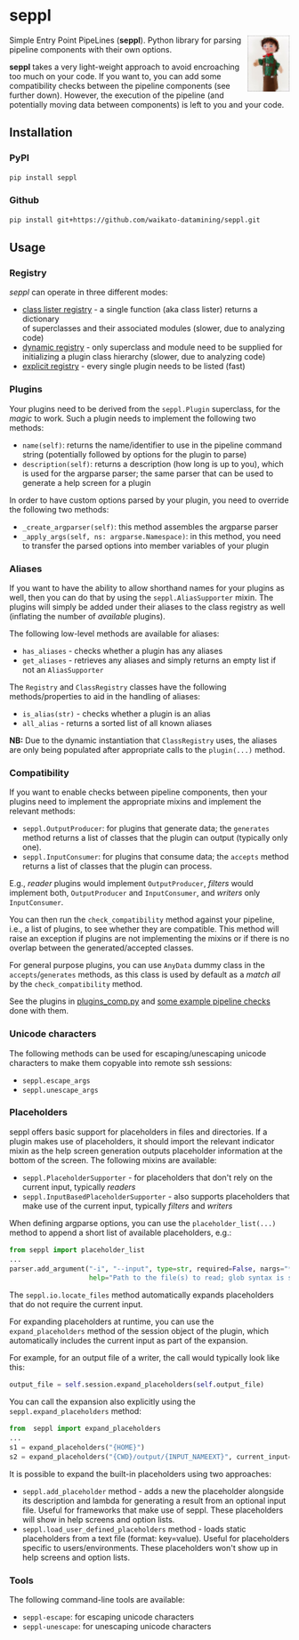 # seppl
<img align="right" src="img/seppl_logo.png" width="15%"/>

Simple Entry Point PipeLines (**seppl**). Python library for parsing pipeline 
components with their own options. 

**seppl** takes a very light-weight approach to avoid encroaching too much on
your code. If you want to, you can add some compatibility checks between the 
pipeline components (see further down).
However, the execution of the pipeline (and potentially moving data between 
components) is left to you and your code.


## Installation

### PyPI

```bash
pip install seppl 
```

### Github

```bash
pip install git+https://github.com/waikato-datamining/seppl.git
```


## Usage

### Registry

*seppl* can operate in three different modes:

* [class lister registry](docs/class_lister_registry.md) - a single function (aka class lister) returns a dictionary  
  of superclasses and their associated modules (slower, due to analyzing code) 
* [dynamic registry](docs/dynamic_registry.md) - only superclass and module need to be supplied for initializing 
  a plugin class hierarchy (slower, due to analyzing code)
* [explicit registry](docs/explicit_registry.md) - every single plugin needs to be listed (fast)


### Plugins

Your plugins need to be derived from the `seppl.Plugin` superclass, for the
*magic* to work. Such a plugin needs to implement the following two methods:

* `name(self)`: returns the name/identifier to use in the pipeline command string 
  (potentially followed by options for the plugin to parse)
* `description(self)`: returns a description (how long is up to you), which is used
  for the argparse parser; the same parser that can be used to generate a help
  screen for a plugin

In order to have custom options parsed by your plugin, you need to override
the following two methods:

* `_create_argparser(self)`: this method assembles the argparse parser
* `_apply_args(self, ns: argparse.Namespace)`: in this method, you need to 
  transfer the parsed options into member variables of your plugin 


### Aliases

If you want to have the ability to allow shorthand names for your plugins as well,
then you can do that by using the `seppl.AliasSupporter` mixin. The plugins will
simply be added under their aliases to the class registry as well (inflating the 
number of *available* plugins).

The following low-level methods are available for aliases:

* `has_aliases` - checks whether a plugin has any aliases
* `get_aliases` - retrieves any aliases and simply returns an empty list if not an `AliasSupporter`

The `Registry` and `ClassRegistry` classes have the following methods/properties 
to aid in the handling of aliases:

* `is_alias(str)` - checks whether a plugin is an alias
* `all_alias` - returns a sorted list of all known aliases

**NB:** Due to the dynamic instantiation that `ClassRegistry` uses, the aliases
are only being populated after appropriate calls to the `plugin(...)` method.


### Compatibility

If you want to enable checks between pipeline components, then your plugins
need to implement the appropriate mixins and implement the relevant methods:

* `seppl.OutputProducer`: for plugins that generate data; the `generates` method
  returns a list of classes that the plugin can output (typically only one).
* `seppl.InputConsumer`: for plugins that consume data; the `accepts` method
  returns a list of classes that the plugin can process.

E.g., *reader* plugins would implement `OutputProducer`, *filters* would 
implement both, `OutputProducer` and `InputConsumer`, and *writers* only
`InputConsumer`.

You can then run the `check_compatibility` method against your pipeline,
i.e., a list of plugins, to see whether they are compatible. This method will
raise an exception if plugins are not implementing the mixins or if there is
no overlap between the generated/accepted classes.

For general purpose plugins, you can use `AnyData` dummy class in the
`accepts`/`generates` methods, as this class is used by default as a 
*match all* by the `check_compatibility` method.

See the plugins in [plugins_comp.py](https://github.com/waikato-datamining/seppl-example/blob/main/src/my/plugins_comp.py)
and [some example pipeline checks](https://github.com/waikato-datamining/seppl-example/blob/main/src/my/usage/compatibility.py)
done with them. 


### Unicode characters

The following methods can be used for escaping/unescaping unicode characters
to make them copyable into remote ssh sessions:

* `seppl.escape_args`
* `seppl.unescape_args`


### Placeholders

seppl offers basic support for placeholders in files and directories. If a 
plugin makes use of placeholders, it should import the relevant indicator
mixin as the help screen generation outputs placeholder information at the
bottom of the screen. The following mixins are available:

* `seppl.PlaceholderSupporter` - for placeholders that don't rely on the current input, typically *readers*
* `seppl.InputBasedPlaceholderSupporter` - also supports placeholders that make use of the current input, typically *filters* and *writers*

When defining argparse options, you can use the `placeholder_list(...)` 
method to append a short list of available placeholders, e.g.:

```python
from seppl import placeholder_list
...
parser.add_argument("-i", "--input", type=str, required=False, nargs="*", 
                    help="Path to the file(s) to read; glob syntax is supported; " + placeholder_list(obj=self))
```

The `seppl.io.locate_files` method automatically expands placeholders that do 
not require the current input.

For expanding placeholders at runtime, you can use the `expand_placeholders`
method of the session object of the plugin, which automatically includes
the current input as part of the expansion. 

For example, for an output file of a writer, the call would typically look 
like this:

```python
output_file = self.session.expand_placeholders(self.output_file)
```

You can call the expansion also explicitly using the `seppl.expand_placeholders`
method:

```python
from  seppl import expand_placeholders
...
s1 = expand_placeholders("{HOME}")
s2 = expand_placeholders("{CWD}/output/{INPUT_NAMEEXT}", current_input="/some/where/myfile.txt") 
```

It is possible to expand the built-in placeholders using two approaches:

* `seppl.add_placeholder` method - adds a new the placeholder alongside its 
  description and lambda for generating a result from an optional input file.
  Useful for frameworks that make use of seppl.
  These placeholders will show in help screens and option lists.
* `seppl.load_user_defined_placeholders` method - loads static placeholders
  from a text file (format: key=value). Useful for placeholders specific to 
  users/environments. These placeholders won't show up in help screens and option lists. 


### Tools

The following command-line tools are available:

* `seppl-escape`: for escaping unicode characters
* `seppl-unescape`: for unescaping unicode characters

